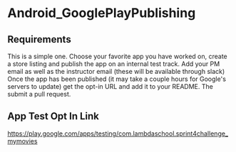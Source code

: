 # Android_GooglePlayPublishing

## Requirements
This is a simple one. Choose your favorite app you have worked on, create a store listing and publish the app on an internal test track. Add your PM email as well as the instructor email (these will be available through slack) Once the app has been published (it may take a couple hours for Google's servers to update) get the opt-in URL and add it to your README. The submit a pull request.

## App Test Opt In Link
https://play.google.com/apps/testing/com.lambdaschool.sprint4challenge_mymovies 

